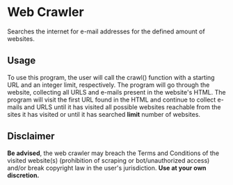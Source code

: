 # Web Crawler
Searches the internet for e-mail addresses for the defined amount of websites.

## Usage
To use this program, the user will call the crawl() function with a starting URL and an integer limit, respectively. The program will go through the website, collecting all URLS and e-mails present in the website's HTML. The program will visit the first URL found in the HTML and continue to collect e-mails and URLS until it has visited all possible websites reachable from the sites it has visited or until it has searched **limit** number of websites.

## Disclaimer
**Be advised**, the web crawler may breach the Terms and Conditions of the visited website(s) (prohibition of scraping or bot/unauthorized access) and/or break copyright law in the user's jurisdiction. **Use at your own discretion.**

